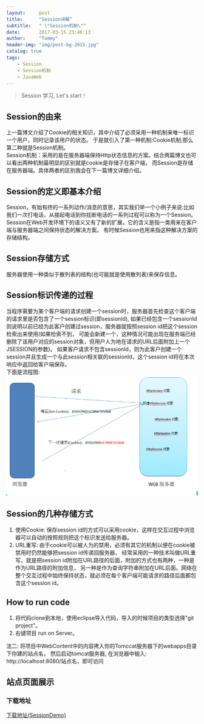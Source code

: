 ```yaml
---
layout:     post
title:      "Session详解"
subtitle:   " \"Session机制\""
date:       2017-03-15 23:46:13
author:     "Tommy"
header-img: "img/post-bg-2015.jpg"
catalog: true
tags:
    - Session
    - Session机制
    - JavaWeb
---
```


> Session 学习, Let's start！

## Session的由来

上一篇博文介绍了Cookie的相关知识，其中介绍了必须采用一种机制来唯一标识一个用户，同时记录该用户的状态。
于是就引入了第一种机制:Cookie机制;那么第二种就是Session机制。<br/>
Session机制：采用的是在服务器端保持Http状态信息的方案。结合两篇博文也可以看出两种机制最明显的区别就是cookie是存储子在客户端，
而Session是存储在服务器端。具体两者的区别我会在下一篇博文详细介绍。
	
## Session的定义即基本介绍

Session，有始有终的一系列动作/消息的意思，其实我们举一个小例子来说:比如我们一次打电话，从接起电话到你挂断电话的一系列过程可以称为一个Session。
Session在Web开发环境下的语义又有了新的扩展，它的含义是指一类用来在客户端与服务器端之间保持状态的解决方案。
   有时候Session也用来指这种解决方案的存储结构。

## Session存储方式
服务器使用一种类似于散列表的结构(也可能就是使用散列表)来保存信息。
	
## Session标识传递的过程

当程序需要为某个客户端的请求创建一个session时，服务器首先检查这个客户端的请求里是否包含了一个session标识(即sessionId),
如果已经包含一个sessionId则说明以前已经为此客户创建过session，服务器就按照session id把这个session检索出来使用(如果检索不到，
可能会新建一个，这种情况可能出现在服务端已经删除了该用户对应的session对象，但用户人为地在请求的URL后面附加上一个JSESSION的参数)。
如果客户请求不包含sessionId，则为此客户创建一个session并且生成一个与此session相关联的sessionId，这个session id将在本次响应中返回给客户端保存。<br/>
下面是流程图:
<img src="/img/session/processofsession.png">

## Session的几种存储方式

1. 使用Cookie: 保存session id的方式可以采用cookie，这样在交互过程中浏览器可以自动的按照规则把这个标识发送给服务器。
2. URL重写: 由于cookie可以被人为的禁用，必须有其它的机制以便在cookie被禁用时仍然能够把session id传递回服务器，
   经常采用的一种技术叫做URL重写，就是把session id附加在URL路径的后面，附加的方式也有两种，一种是作为URL路径的附加信息，
   另一种是作为查询字符串附加在URL后面。网络在整个交互过程中始终保持状态，就必须在每个客户端可能请求的路径后面都包含这个session id。


## How to run code

1. 将代码clone到本地，使用eclipse导入代码，导入的时候项目的类型选择"git project"。
2. 右键项目 run on Server。

法二: 将项目中WebContent中的内容拷入你的Tomccat服务器下的webapps目录下你建的站点名，
      然后启动tomcat服务器,
      在浏览器中输入: http://localhost:8080/站点名，即可访问<br/>

## 站点页面展示

### 下载地址
[下载地址(SessionDemo)](https://github.com/joyang1/SessionDemo)

